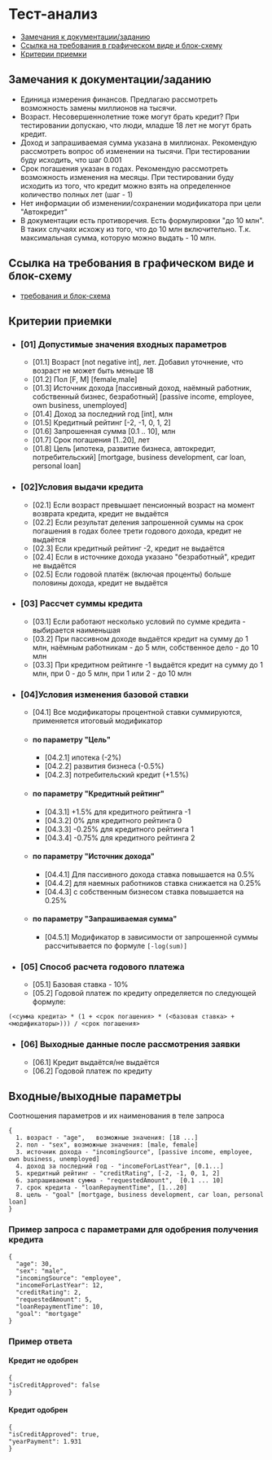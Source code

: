 # Тест-анализ
 + [Замечания к документации/заданию](#notes)
 + [Ссылка на требования в графическом виде и блок-схему](#schema)
 + [Критерии приемки](#criteria)

## <a name="notes"></a> Замечания к документации/заданию

- Единица измерения финансов. Предлагаю рассмотреть возможность замены миллионов на тысячи.
- Возраст. Несовершеннолетние тоже могут брать кредит? При тестировании допускаю, что люди, младше 18 лет не могут брать кредит.
- Доход и запрашиваемая сумма указана в миллионах. Рекомендую рассмотреть вопрос об изменении на тысячи. При тестировании буду исходить, что шаг 0.001
- Срок погашения указан в годах. Рекомендую рассмотреть возможность изменения на месяцы. При тестировании буду исходить из того, что кредит можно взять на определенное количество полных лет (шаг - 1)
- Нет информации об изменении/сохранении модификатора при цели "Автокредит"
- В документации есть противоречия. Есть формулировки "до 10 млн". В таких случаях исхожу из того, что до 10 млн включительно. Т.к. максимальная сумма, которую можно выдать - 10 млн.

 <a name="schema"></a> Ссылка на требования в графическом виде и блок-схему
- 
- [требования и блок-схема](https://raw.githubusercontent.com/Zheleznikov/credit-model/main/Credit%20model.drawio.png "Кликай и смотри")


## <a name="criteria"></a> Критерии приемки
- ### [01] Допустимые значения входных параметров
    - [01.1] Возраст [not negative int], лет. Добавил уточнение, что возраст не может быть меньше 18
    - [01.2] Пол [F, M] [female,male]
    - [01.3] Источник дохода [пассивный доход, наёмный работник, собственный бизнес, безработный] [passive income, employee, own business, unemployed]
    - [01.4] Доход за последний год [int], млн
    - [01.5] Кредитный рейтинг [-2, -1, 0, 1, 2]
    - [01.6] Запрошенная сумма [0.1 .. 10], млн
    - [01.7] Срок погашения [1..20], лет
    - [01.8] Цель [ипотека, развитие бизнеса, автокредит, потребительский] [mortgage, business development, car loan, personal loan]
    
- ### [02]Условия выдачи кредита
    - [02.1] Если возраст превышает пенсионный возраст на момент возврата кредита, кредит не выдаётся
    - [02.2] Если результат деления запрошенной суммы на срок погашения в годах более трети годового дохода, кредит не выдаётся
    - [02.3] Если кредитный рейтинг -2, кредит не выдаётся
    - [02.4] Если в источнике дохода указано "безработный", кредит не выдаётся
    - [02.5] Если годовой платёж (включая проценты) больше половины дохода, кредит не выдаётся
    
- ### [03] Рассчет суммы кредита
    - [03.1] Если работают несколько условий по сумме кредита - выбирается наименьшая
    - [03.2] При пассивном доходе выдаётся кредит на сумму до 1 млн, наёмным работникам - до 5 млн, собственное дело - до 10 млн
    - [03.3] При кредитном рейтинге -1 выдаётся кредит на сумму до 1 млн, при 0 - до 5 млн, при 1 или 2 - до 10 млн
    
- ### [04]Условия изменения базовой ставки
  - [04.1] Все модификаторы процентной ставки суммируются, применяется итоговый модификатор
  - #### по параметру "Цель"
    - [04.2.1] ипотека (-2%)
    - [04.2.2] развития бизнеса (-0.5%)
    - [04.2.3] потребительский кредит (+1.5%)
    
  - #### по параметру "Кредитный рейтинг"
    - [04.3.1] +1.5% для кредитного рейтинга  -1
    - [04.3.2] 0% для кредитного рейтинга 0
    - [04.3.3] -0.25% для кредитного рейтинга 1
    - [04.3.4] -0.75% для кредитного рейтинга 2

  - #### по параметру "Источник дохода"
    - [04.4.1] Для пассивного дохода ставка повышается на 0.5%
    - [04.4.2] для наемных работников ставка снижается на 0.25% 
    - [04.4.3] с собственным бизнесом ставка повышается на 0.25%
    
  - #### по параметру "Запрашиваемая сумма"
    - [04.5.1] Модификатор в зависимости от запрошенной суммы рассчитывается по формуле `[-log(sum)]`
    
- ### [05] Способ расчета годового платежа
    - [05.1] Базовая ставка - 10%
    - [05.2] Годовой платеж по кредиту определяется по следующей формуле:

`(<сумма кредита> * (1 + <срок погашения> * (<базовая ставка> + <модификаторы>))) / <срок погашения>`
- ### [06] Выходные данные после рассмотрения заявки
    - [06.1] Кредит выдаётся/не выдаётся
    - [06.2] Годовой платеж по кредиту
  
## <a name="json"></a> Входные/выходные параметры

Соотношения параметров и их наименования в теле запроса

    {
      1. возраст - "age",   возможные значения: [18 ...]
      2. пол - "sex", возможные значения: [male, female]
      3. источник дохода - "incomingSource", [passive income, employee, own business, unemployed]
      4. доход за последний год - "incomeForLastYear", [0.1...]
      5. кредитный рейтинг - "creditRating", [-2, -1, 0, 1, 2]
      6. запрашиваемая сумма - "requestedAmount",  [0.1 ... 10]
      7. срок кредита - "loanRepaymentTime", [1...20]
      8. цель - "goal" [mortgage, business development, car loan, personal loan]
    }



### Пример запроса с параметрами для одобрения получения кредита

    {
      "age": 30,
      "sex": "male",
      "incomingSource": "employee",
      "incomeForLastYear": 12,
      "creditRating": 2,
      "requestedAmount": 5,
      "loanRepaymentTime": 10,
      "goal": "mortgage"
    }


### Пример ответа
#### Кредит не одобрен
    {
    "isCreditApproved": false
    }
#### Кредит одобрен
    {
    "isCreditApproved": true,
    "yearPayment": 1.931
    }

       
